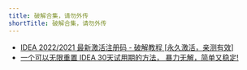 ```yaml
---
title: 破解合集，请勿外传
shortTitle: 破解合集，请勿外传
---
```


- [IDEA 2022/2021 最新激活注册码 - 破解教程 [永久激活，亲测有效]](/nice-article/itmind/ideapxideajhideayjjhmideazxjhzcmpjjcyjjhqcyx.md)
- [一个可以无限重置 IDEA 30天试用期的方法， 暴力无解，简单又稳定!](/nice-article/itmind/yigkymxczideatsyqdffblwxjcywdxbxt.md)